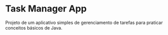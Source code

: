# Task Manager App

Projeto de um aplicativo simples de gerenciamento de tarefas para praticar conceitos básicos de Java.
